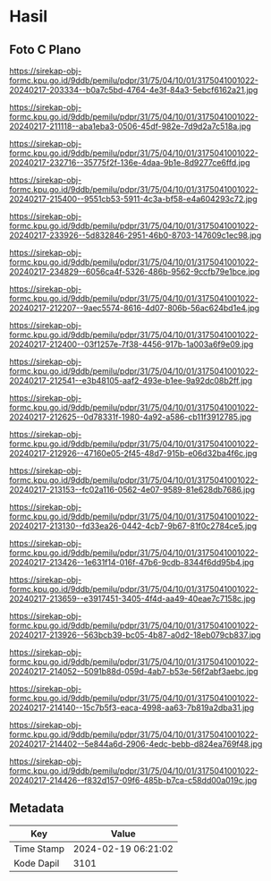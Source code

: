 # Hasil

## Foto C Plano

https://sirekap-obj-formc.kpu.go.id/9ddb/pemilu/pdpr/31/75/04/10/01/3175041001022-20240217-203334--b0a7c5bd-4764-4e3f-84a3-5ebcf6162a21.jpg

https://sirekap-obj-formc.kpu.go.id/9ddb/pemilu/pdpr/31/75/04/10/01/3175041001022-20240217-211118--aba1eba3-0506-45df-982e-7d9d2a7c518a.jpg

https://sirekap-obj-formc.kpu.go.id/9ddb/pemilu/pdpr/31/75/04/10/01/3175041001022-20240217-232716--35775f2f-136e-4daa-9b1e-8d9277ce6ffd.jpg

https://sirekap-obj-formc.kpu.go.id/9ddb/pemilu/pdpr/31/75/04/10/01/3175041001022-20240217-215400--9551cb53-5911-4c3a-bf58-e4a604293c72.jpg

https://sirekap-obj-formc.kpu.go.id/9ddb/pemilu/pdpr/31/75/04/10/01/3175041001022-20240217-233926--5d832846-2951-46b0-8703-147609c1ec98.jpg

https://sirekap-obj-formc.kpu.go.id/9ddb/pemilu/pdpr/31/75/04/10/01/3175041001022-20240217-234829--6056ca4f-5326-486b-9562-9ccfb79e1bce.jpg

https://sirekap-obj-formc.kpu.go.id/9ddb/pemilu/pdpr/31/75/04/10/01/3175041001022-20240217-212207--9aec5574-8616-4d07-806b-56ac624bd1e4.jpg

https://sirekap-obj-formc.kpu.go.id/9ddb/pemilu/pdpr/31/75/04/10/01/3175041001022-20240217-212400--03f1257e-7f38-4456-917b-1a003a6f9e09.jpg

https://sirekap-obj-formc.kpu.go.id/9ddb/pemilu/pdpr/31/75/04/10/01/3175041001022-20240217-212541--e3b48105-aaf2-493e-b1ee-9a92dc08b2ff.jpg

https://sirekap-obj-formc.kpu.go.id/9ddb/pemilu/pdpr/31/75/04/10/01/3175041001022-20240217-212625--0d78331f-1980-4a92-a586-cb11f3912785.jpg

https://sirekap-obj-formc.kpu.go.id/9ddb/pemilu/pdpr/31/75/04/10/01/3175041001022-20240217-212926--47160e05-2f45-48d7-915b-e06d32ba4f6c.jpg

https://sirekap-obj-formc.kpu.go.id/9ddb/pemilu/pdpr/31/75/04/10/01/3175041001022-20240217-213153--fc02a116-0562-4e07-9589-81e628db7686.jpg

https://sirekap-obj-formc.kpu.go.id/9ddb/pemilu/pdpr/31/75/04/10/01/3175041001022-20240217-213130--fd33ea26-0442-4cb7-9b67-81f0c2784ce5.jpg

https://sirekap-obj-formc.kpu.go.id/9ddb/pemilu/pdpr/31/75/04/10/01/3175041001022-20240217-213426--1e631f14-016f-47b6-9cdb-8344f6dd95b4.jpg

https://sirekap-obj-formc.kpu.go.id/9ddb/pemilu/pdpr/31/75/04/10/01/3175041001022-20240217-213659--e3917451-3405-4f4d-aa49-40eae7c7158c.jpg

https://sirekap-obj-formc.kpu.go.id/9ddb/pemilu/pdpr/31/75/04/10/01/3175041001022-20240217-213926--563bcb39-bc05-4b87-a0d2-18eb079cb837.jpg

https://sirekap-obj-formc.kpu.go.id/9ddb/pemilu/pdpr/31/75/04/10/01/3175041001022-20240217-214052--5091b88d-059d-4ab7-b53e-56f2abf3aebc.jpg

https://sirekap-obj-formc.kpu.go.id/9ddb/pemilu/pdpr/31/75/04/10/01/3175041001022-20240217-214140--15c7b5f3-eaca-4998-aa63-7b819a2dba31.jpg

https://sirekap-obj-formc.kpu.go.id/9ddb/pemilu/pdpr/31/75/04/10/01/3175041001022-20240217-214402--5e844a6d-2906-4edc-bebb-d824ea769f48.jpg

https://sirekap-obj-formc.kpu.go.id/9ddb/pemilu/pdpr/31/75/04/10/01/3175041001022-20240217-214426--f832d157-09f6-485b-b7ca-c58dd00a019c.jpg


## Metadata

| Key        | Value               |
| ---------- | ------------------- |
| Time Stamp | 2024-02-19 06:21:02 |
| Kode Dapil | 3101                |



